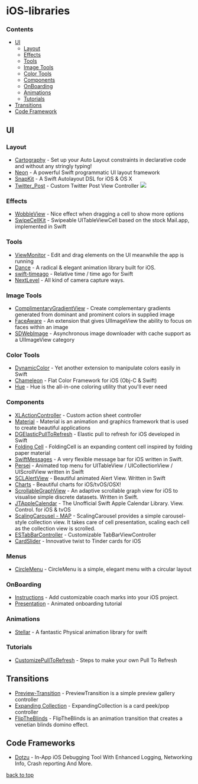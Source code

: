 # iOS-libraries

### Contents

- [UI](#ui)
  - [Layout](#layout)
  - [Effects](#effects)
  - [Tools](#tools)
  - [Image Tools](#image-tools)
  - [Color Tools](#color-tools)
  - [Components](#components)
  - [OnBoarding](#onboarding)
  - [Animations](#animations)
  - [Tutorials](#tutorials)
- [Transitions](#transitions)
- [Code Framework](#code-frameworks)


## UI
### Layout
* [Cartography](https://github.com/robb/Cartography) - Set up your Auto Layout constraints in declarative code and without any stringly typing!
* [Neon](https://github.com/mamaral/Neon) - A powerful Swift programmatic UI layout framework
* [SnapKit](https://github.com/SnapKit/SnapKit) - A Swift Autolayout DSL for iOS & OS X
* [Twitter_Post](https://github.com/csontosgabor/Twitter_Post) - Custom Twitter Post View Controller
![](https://github.com/csontosgabor/Twitter_Post/raw/master/demo.gif)

### Effects
* [WobbleView](https://github.com/inFullMobile/WobbleView) - Nice effect when dragging a cell to show more options
* [SwipeCellKit](https://github.com/jerkoch/SwipeCellKit) - Swipeable UITableViewCell based on the stock Mail.app, implemented in Swift

### Tools
* [ViewMonitor](https://github.com/daisuke0131/ViewMonitor) - Edit and drag elements on the UI meanwhile the app is running
* [Dance](https://github.com/saoudrizwan/Dance) - A radical & elegant animation library built for iOS.
* [swift-timeago](https://github.com/zemirco/swift-timeago) - Relative time / time ago for Swift
* [NextLevel](https://github.com/NextLevel/NextLevel) - All kind of camera capture ways.

### Image Tools
* [ComplimentaryGradientView](https://github.com/gkye/ComplimentaryGradientView) - Create complementary gradients generated from dominant and prominent colors in supplied image
* [FaceAware](https://github.com/BeauNouvelle/FaceAware) - An extension that gives UIImageView the ability to focus on faces within an image
* [SDWebImage](https://github.com/rs/SDWebImage) - Asynchronous image downloader with cache support as a UIImageView category

### Color Tools
* [DynamicColor](https://github.com/yannickl/DynamicColor) - Yet another extension to manipulate colors easily in Swift
* [Chameleon](https://github.com/ViccAlexander/Chameleon) - Flat Color Framework for iOS (Obj-C & Swift)
* [Hue](https://github.com/hyperoslo/Hue) - Hue is the all-in-one coloring utility that you'll ever need

### Components
* [XLActionController](https://github.com/xmartlabs/XLActionController) - Custom action sheet controller
* [Material](https://github.com/CosmicMind/Material) - Material is an animation and graphics framework that is used to create beautiful applications
* [DGElasticPullToRefresh](https://github.com/gontovnik/DGElasticPullToRefresh) - Elastic pull to refresh for iOS developed in Swift
* [Folding Cell](https://github.com/Ramotion/folding-cell) - FoldingCell is an expanding content cell inspired by folding paper material
* [SwiftMessages](https://github.com/SwiftKickMobile/SwiftMessages) - A very flexible message bar for iOS written in Swift.
* [Persei](https://github.com/Yalantis/Persei) - Animated top menu for UITableView / UICollectionView / UIScrollView written in Swift
* [SCLAlertView](https://github.com/vikmeup/SCLAlertView-Swift) - Beautiful animated Alert View. Written in Swift
* [Charts](https://github.com/danielgindi/Charts) - Beautiful charts for iOS/tvOS/OSX!
* [ScrollableGraphView](https://github.com/philackm/Scrollable-GraphView) - An adaptive scrollable graph view for iOS to visualise simple discrete datasets. Written in Swift.
* [JTAppleCalendar](https://github.com/patchthecode/JTAppleCalendar) - The Unofficial Swift Apple Calendar Library. View. Control. for iOS & tvOS
* [ScalingCarousel - MAP](https://github.com/superpeteblaze/ScalingCarousel) - ScalingCarousel provides a simple carousel-style collection view. It takes care of cell presentation, scaling each cell as the collection view is scrolled.
* [ESTabBarController](https://github.com/eggswift/ESTabBarController) - Customizable TabBarViewController
* [CardSlider](https://github.com/saoudrizwan/CardSlider) - Innovative twist to Tinder cards for iOS

### Menus
* [CircleMenu](https://github.com/Ramotion/circle-menu) - CircleMenu is a simple, elegant menu with a circular layout

### OnBoarding
* [Instructions](https://github.com/ephread/Instructions) - Add customizable coach marks into your iOS project.
* [Presentation](https://github.com/hyperoslo/Presentation) - Animated onboarding tutorial

### Animations
- [Stellar](https://github.com/AugustRush/Stellar) - A fantastic Physical animation library for swift

### Tutorials
* [CustomizePullToRefresh](https://github.com/Yalantis/PullToRefresh) - Steps to make your own Pull To Refresh



## Transitions
* [Preview-Transition](https://github.com/Ramotion/Preview-Transition) - PreviewTransition is a simple preview gallery controller
* [Expanding Collection](https://github.com/Ramotion/expanding-collection) - ExpandingCollection is a card peek/pop controller
* [FlipTheBlinds](https://github.com/joelconnects/FlipTheBlinds) - FlipTheBlinds is an animation transition that creates a venetian blinds domino effect.



## Code Frameworks
* [Dotzu](https://github.com/remirobert/Dotzu) - In-App iOS Debugging Tool With Enhanced Logging, Networking Info, Crash reporting And More.


[back to top](#readme)
